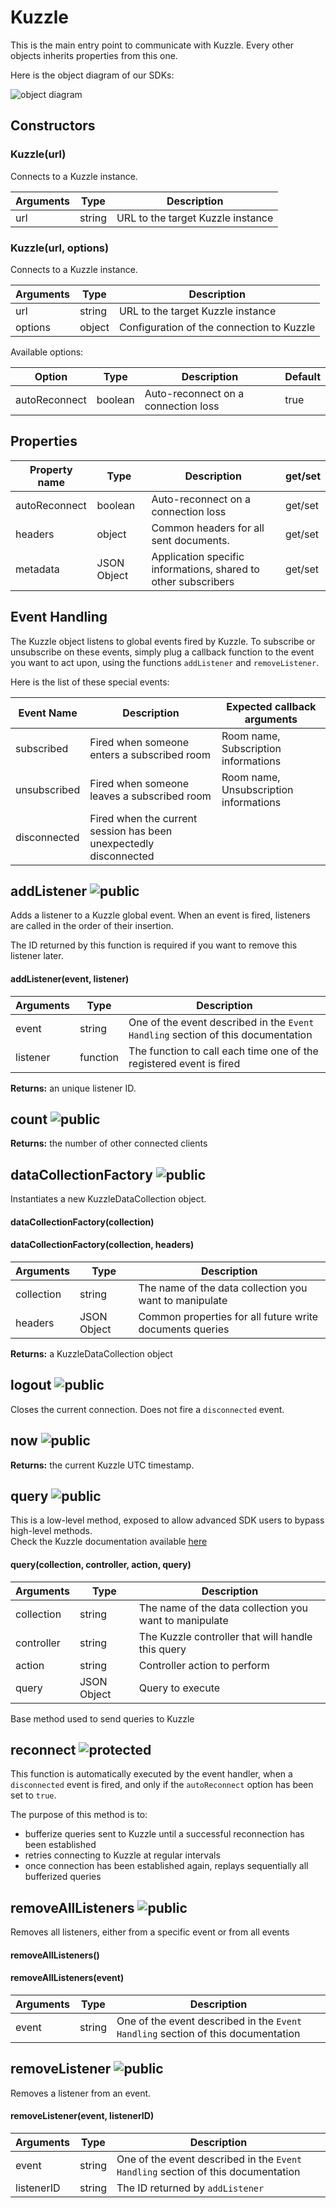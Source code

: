 # Kuzzle

This is the main entry point to communicate with Kuzzle. Every other objects inherits properties from this one.

Here is the object diagram of our SDKs:

![object diagram](./images/objectDiagram.png)

## Constructors

### Kuzzle(url)

Connects to a Kuzzle instance.

| Arguments | Type | Description |
|---------------|---------|----------------------------------------|
| url | string | URL to the target Kuzzle instance |


### Kuzzle(url, options)

Connects to a Kuzzle instance.

| Arguments | Type | Description |
|---------------|---------|----------------------------------------|
| url | string | URL to the target Kuzzle instance |
| options | object | Configuration of the connection to Kuzzle |

Available options:

| Option | Type | Description | Default |
|---------------|---------|----------------------------------------|---------|
| autoReconnect | boolean | Auto-reconnect on a connection loss | true |

## Properties

| Property name | Type | Description | get/set |
|--------------|--------|-----------------------------------|---------|
| autoReconnect | boolean | Auto-reconnect on a connection loss | get/set |
| headers | object | Common headers for all sent documents. | get/set |
| metadata | JSON Object | Application specific informations, shared to other subscribers | get/set |

## Event Handling

The Kuzzle object listens to global events fired by Kuzzle. To subscribe or unsubscribe on these events, simply plug a callback function to the event you want to act upon, using the functions ``addListener`` and ``removeListener``.

Here is the list of these special events:

| Event Name | Description | Expected callback arguments |
|--------------|-------------------------------------------------------------------|--------------------------------|
| subscribed | Fired when someone enters a subscribed room  | Room name, Subscription informations |
| unsubscribed | Fired when someone leaves a subscribed room | Room name, Unsubscription informations |
| disconnected | Fired when the current session has been unexpectedly disconnected |  |

## addListener ![public](./images/public.png)

Adds a listener to a Kuzzle global event. When an event is fired, listeners are called in the order of their insertion.

<aside class="notice">
The ID returned by this function is required if you want to remove this listener later.
</aside>

#### addListener(event, listener)

| Arguments | Type | Description |
|---------------|---------|----------------------------------------|
| event | string | One of the event described in the ``Event Handling`` section of this documentation |
| listener | function | The function to call each time one of the registered event is fired |

**Returns:** an unique listener ID.

## count ![public](./images/public.png)

**Returns:** the number of other connected clients

## dataCollectionFactory ![public](./images/public.png)

Instantiates a new KuzzleDataCollection object.

#### dataCollectionFactory(collection)

#### dataCollectionFactory(collection, headers)

| Arguments | Type | Description |
|---------------|---------|----------------------------------------|
| collection | string | The name of the data collection you want to manipulate |
| headers | JSON Object | Common properties for all future write documents queries |

**Returns:** a KuzzleDataCollection object

## logout ![public](./images/public.png)

Closes the current connection. Does not fire a ``disconnected`` event.

## now ![public](./images/public.png)

**Returns:** the current Kuzzle UTC timestamp.

## query ![public](./images/public.png)

<aside class="warning">
This is a low-level method, exposed to allow advanced SDK users to bypass high-level methods.<br/>
Check the Kuzzle documentation available <a href=https://github.com/kuzzleio/kuzzle/tree/master/docs>here</a>
</aside>

#### query(collection, controller, action, query)

| Arguments | Type | Description |
|---------------|---------|----------------------------------------|
| collection | string | The name of the data collection you want to manipulate |
| controller | string | The Kuzzle controller that will handle this query |
| action | string | Controller action to perform |
| query | JSON Object | Query to execute |

Base method used to send queries to Kuzzle

## reconnect ![protected](./images/protected.png)

This function is automatically executed by the event handler, when a ``disconnected`` event is fired, and only if the ``autoReconnect`` option has been set to ``true``.

The purpose of this method is to:

* bufferize queries sent to Kuzzle until a successful reconnection has been established
* retries connecting to Kuzzle at regular intervals
* once connection has been established again, replays sequentially all bufferized queries

## removeAllListeners ![public](./images/public.png)

Removes all listeners, either from a specific event or from all events

#### removeAllListeners()

#### removeAllListeners(event)

| Arguments | Type | Description |
|---------------|---------|----------------------------------------|
| event | string | One of the event described in the ``Event Handling`` section of this documentation |

## removeListener ![public](./images/public.png)

Removes a listener from an event.

#### removeListener(event, listenerID)

| Arguments | Type | Description |
|---------------|---------|----------------------------------------|
| event | string | One of the event described in the ``Event Handling`` section of this documentation |
| listenerID | string | The ID returned by ``addListener`` |
